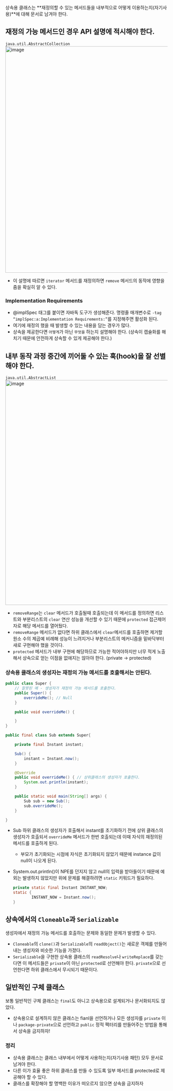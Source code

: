 상속용 클래스는 **재정의할 수 있는 메서드들을 내부적으로 어떻게 이용하는지(자기사용)**에 대해 문서로 남겨야 한다.

## 재정의 가능 메서드인 경우 API 설명에 적시해야 한다.

`java.util.AbstractCollection`
<img width="704" alt="image" src="https://github.com/uhanuu/Effective-Java/assets/110734817/c91238d4-de17-4190-8517-85eeddb22db7">
- 이 설명에 따르면 `iterator` 메서드를 재정의하면 `remove` 메서드의 동작에 영향을 줌을 확실히 알 수 있다.

### **Implementation Requirements**

- @implSpec 태그를 붙이면 자바독 도구가 생성해준다. 
명령줄 매개변수로 `-tag “implSpec:a:Implementation Requirements:”`를 지정해주면 활성화 된다.
- 여기에 재정의 했을 때 발생할 수 있는 내용을 담는 경우가 많다.
- 상속을 제공한다면 `어떻게`가 아닌 `무엇을` 하는지 설명해야 한다.
(상속이 캡슐화를 해치기 때문에 안전하게 상속할 수 있게 제공해야 한다.)

## 내부 동작 과정 중간에 끼어둘 수 있는 훅(hook)을 잘 선별해야 한다.

`java.util.AbstractList`
<img width="699" alt="image" src="https://github.com/uhanuu/Effective-Java/assets/110734817/af47c0bb-07a4-4b33-b179-27f52c40db93">
- `removeRange`는 `clear` 메서드가 호출될때 호출되는데 이 메서드를 정의하면 리스트와 부분리스트의 `clear` 연산 성능을 개선할 수 있기 때문에 `protected` 접근제어자로 해당 메서드를 열어뒀다.
- `removeRange` 메서드가 없다면 하위 클래스에서 `clear`메서드를 호출하면 제거할 원소 수의 제곱예 비례해 성능이 느려지거나 부분리스트의 메커니즘을 밑바닥부터 새로 구현해야 했을 것이다.
- `protected` 메서드가 내부 구현에 해당하므로 가능한 적어야하지만 너무 적게 노출해서 상속으로 얻는 이점을 없애지는 않아야 한다. (private → protected)

### 상속용 클래스의 생성자는 재정의 가능 메서드를 호출해서는 안된다.

```java
public class Super {
	// 잘못된 예 - 생성자가 재정의 가능 메서드를 호출한다.
	public Super() {
		overrideMe(); // Null
	}

	public void overrideMe() {

	}
}

public final class Sub extends Super{

	private final Instant instant;

	Sub() {
		instant = Instant.now();
	}

	@Override 
	public void overrideMe() { // 상위클래스의 생성자가 호출한다.
		System.out.println(instant);
	}

	public static void main(String[] args) {
		Sub sub = new Sub();
		sub.overrideMe();
	}

}
```

- Sub 하위 클래스의 생성자가 호출해서 instant를 초기화하기 전에 상위 클래스의 생성자가 호출되서 `overrideMe` 메서드가 한번 호출되는데 이때 자식의 재정의된 메서드를 호출하게 된다.
    - 부모가 초기화되는 시점에 자식은 초기화되지 않았기 때문에 instance 값이 null이 나오게 된다.
- System.out.println()이 NPE를 던지지 않고 null의 입력을 받아들이기 때문에 예외는 발생하지 않았지만 위에 문제를 해결하려면 `static` 키워드가 필요하다.
    
    ```java
    private static final Instant INSTANT_NOW;
    static {
    		INSTANT_NOW = Instant.now();
    }
    ```
    

## **상속에서의 `Cloneable`과 `Serializable`**

생성자에서 재정의 가능 메서드를 호출하는 문제와 동일한 문제가 발생할 수 있다.

- `Cloneable`의 `clone()`과 `Serializable`의 `readObject()`는 새로운 객체를 만들어내는 생성자와 비슷한 기능을 가졌다.
- `Serializable`을 구현한 상속용 클래스의 `readResolve`나 `writeReplace`를 갖는다면 이 메서드들은 `private`이 아닌 `protected`로 선언해야 한다. `private`으로 선언한다면 하위 클래스에서 무시되기 때문이다.

## **일반적인 구체 클래스**

보통 일반적인 구체 클래스는 `final`도 아니고 상속용으로 설계되거나 문서화되지도 않았다.

- 상속용으로 설계하지 않은 클래스는 fianl을 선언하거나 모든 생성자를 `private` 이나 `package-private`으로 선언하고 `public` 정적 팩터리를 만들어주는 방법을 통해서 상속을 금지하자!

### 정리

- 상속용 클래스는 클래스 내부에서 어떻게 사용하는지(자기사용 패턴) 모두 문서로 남겨야 한다.
- 다른 이가 효율 좋은 하위 클래스를 만들 수 있도록 일부 메서드를 protected로 제공해야 할 수 있다.
- 클래스를 확장해야 할 명백한 이유가 떠오르지 않으면 상속을 금지하자
